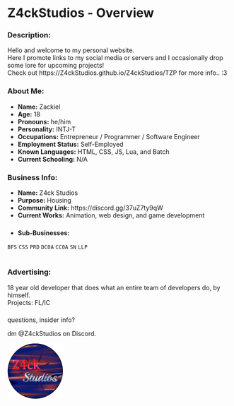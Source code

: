 # Z4ckStudios - Overview

### <p>Description:</p>
<div>Hello and welcome to my personal website.</div>
<div>Here I promote links to my social media or servers and I occasionally drop some lore for upcoming projects!</div>
<div>Check out https://Z4ckStudios.github.io/Z4ckStudios/TZP for more info.. :3</div>


### <p>About Me:</p>
- <div><b>Name:</b> Zackiel</div>
- <div><b>Age:</b> 18</div>
- <div><b>Pronouns:</b> he/him</div>
- <div><b>Personality:</b> INTJ-T</div>
- <div><b>Occupations:</b> Entrepreneur / Programmer / Software Engineer</div>
- <div><b>Employment Status:</b> Self-Employed</div>
- <div><b>Known Languages:</b> HTML, CSS, JS, Lua, and Batch</div>
- <div><b>Current Schooling:</b> N/A</div>

### <p>Business Info:</p>
- <div><b>Name:</b> Z4ck Studios</div>
- <div><b>Purpose:</b> Housing</div>
- <div><b>Community Link:</b> https://discord.gg/37uZ7ty9qW</div>
- <div><b>Current Works:</b> Animation, web design, and game development</div>

### <p></p>
- <div><b>Sub-Businesses:</b></div>

<code>BFS</code>
<code>CSS</code>
<code>PRD</code>
<code>DC0A</code>
<code>CC0A</code>
<code>SN</code>
<code>LLP</code>

# <p></p>
### <p>Advertising:</p>
<div>18 year old developer that does what an entire team of developers do, by himself.</div>
<div>Projects: FL/IC</div>

### <p></p>
<p>questions, insider info?</p>
<p>dm @Z4ckStudios on Discord.</p>

<img width="25%" src="/ZS-Images/Z4ckStudiosLogo.png"></img>
